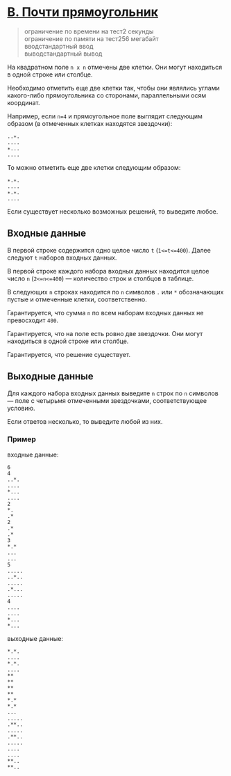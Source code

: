 # [B. Почти прямоугольник](https://codeforces.com/contest/1512/problem/B)
> ограничение по времени на тест2 секунды  
> ограничение по памяти на тест256 мегабайт  
> вводстандартный ввод  
> выводстандартный вывод  

На квадратном поле `n x n` отмечены две клетки. Они могут находиться в одной строке или столбце.

Необходимо отметить еще две клетки так, чтобы они являлись углами какого-либо прямоугольника со сторонами, параллельными осям координат.

Например, если `n=4` и прямоугольное поле выглядит следующим образом (в отмеченных клетках находятся звездочки):
```text
..∗.
....
∗...
....
```
То можно отметить еще две клетки следующим образом:
```text
∗.∗.
....
∗.∗.
....
```
Если существует несколько возможных решений, то выведите любое.

## Входные данные
В первой строке содержится одно целое число `t` (`1<=t<=400`). Далее следуют `t` наборов входных данных.

В первой строке каждого набора входных данных находится целое число `n` (`2<=n<=400`) — количество строк и столбцов в таблице.

В следующих `n` строках находится по `n` символов `.` или `*` обозначающих пустые и отмеченные клетки, соответственно.

Гарантируется, что сумма `n` по всем наборам входных данных не превосходит `400`.

Гарантируется, что на поле есть ровно две звездочки. Они могут находиться в одной строке или столбце.

Гарантируется, что решение существует.

## Выходные данные
Для каждого набора входных данных выведите `n` строк по `n` символов — поле с четырьмя отмеченными звездочками, соответствующее условию.

Если ответов несколько, то выведите любой из них.

### Пример
входные данные:
```text
6
4
..*.
....
*...
....
2
*.
.*
2
.*
.*
3
*.*
...
...
5
.....
..*..
.....
.*...
.....
4
....
....
*...
*...
```

выходные данные:
```text
*.*.
....
*.*.
....
**
**
**
**
*.*
*.*
...
.....
.**..
.....
.**..
.....
....
....
**..
**..
```